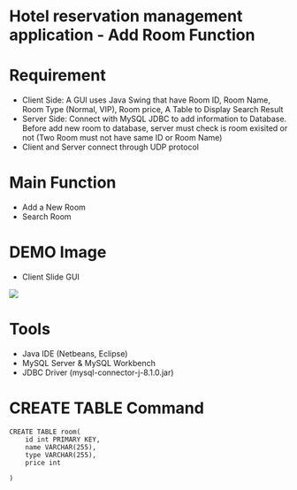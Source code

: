 # Hotel reservation management application - Add Room Function 

# Requirement
* Client Side: A GUI uses Java Swing that have Room ID, Room Name, Room Type (Normal, VIP), Room price, A Table to Display Search Result
* Server Side: Connect with MySQL JDBC to add information to Database. Before add new room to database, server must check is room exisited or not (Two Room must not have same ID or Room Name)
* Client and Server connect through UDP protocol 

# Main Function
* Add a New Room
* Search Room

# DEMO Image
* Client Slide GUI


![](https://i.imgur.com/99S7Qtr.png)

# Tools
* Java IDE (Netbeans, Eclipse)
* MySQL Server & MySQL Workbench
* JDBC Driver (mysql-connector-j-8.1.0.jar)

# CREATE TABLE Command
```
CREATE TABLE room(
	id int PRIMARY KEY,
    name VARCHAR(255),
    type VARCHAR(255),
    price int

)
```